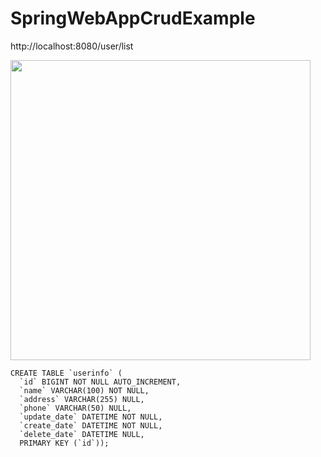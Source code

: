# SpringWebAppCrudExample

http://localhost:8080/user/list

<img width="480" src="https://github.com/katafuchix/SpringWebAppCrudExample/assets/6063541/73889f00-5c87-4626-9d2c-5c78f5c8e1e0">

```
CREATE TABLE `userinfo` (
  `id` BIGINT NOT NULL AUTO_INCREMENT,
  `name` VARCHAR(100) NOT NULL,
  `address` VARCHAR(255) NULL,
  `phone` VARCHAR(50) NULL,
  `update_date` DATETIME NOT NULL,
  `create_date` DATETIME NOT NULL,
  `delete_date` DATETIME NULL,
  PRIMARY KEY (`id`));
```
